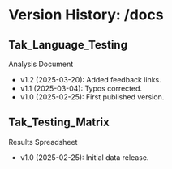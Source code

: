 # Version History: /docs

## Tak_Language_Testing
Analysis Document
- v1.2 (2025-03-20): Added feedback links.
- v1.1 (2025-03-04): Typos corrected.
- v1.0 (2025-02-25): First published version.

## Tak_Testing_Matrix
Results Spreadsheet
- v1.0 (2025-02-25): Initial data release.
